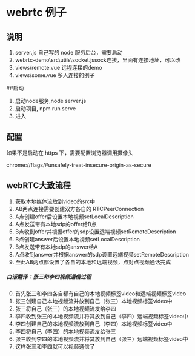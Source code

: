 # webrtc 例子

## 说明

1. server.js
   自己写的 node 服务后台，需要启动
2. webrtc-demo\src\utils\socket.jssock连接，里面有连接地址，可以改
3. views/remote.vue
   远程连接的demo
4. views/some.vue
   多人连接的例子

##启动

1. 启动node服务,node server.js
2. 启动项目, npm run serve
3. 进入

## 配置

如果不是启动在 https 下，需要配置浏览器调用摄像头

chrome://flags/#unsafely-treat-insecure-origin-as-secure


## webRTC大致流程

1. 获取本地媒体流放到video的src中
2. AB两点连接需要创建双方各自的 RTCPeerConnection
3. A点创建offer后设置本地视频setLocalDescription
4. A点发送带有本地sdp的offer给B点
5. B点收到offer并根据offer的sdp设置远端视频setRemoteDescription
6. B点创建answer后设置本地视频setLocalDescription
7. B点发送带有本地sdp的answer给A
8. A点收到answer并根据answer的sdp设置远端视频setRemoteDescription
9. 至此AB两点都设置了各自的本地和远端视频，点对点视频通话完成

##### 白话翻译：张三和李四视频通信过程

0. 首先张三和李四各自都有自己的本地视频标签video和远端视频标签video
1. 张三创建自己本地视频流并放到自己（张三）本地视频标签video中
2. 张三将自己（张三）的本地视频流发给李四
3. 李四收到张三的本地视频流并将其放到自己（李四）远端视频标签video中
4. 李四创建自己的本地视频流放到自己（李四）本地视频标签video中
5. 李四将自己（李四）的本地视频流发给张三
6. 张三收到李四的本地视频流并将其放到自己（张三）远端视频标签video中
7. 这样张三和李四就可以视频通信了
